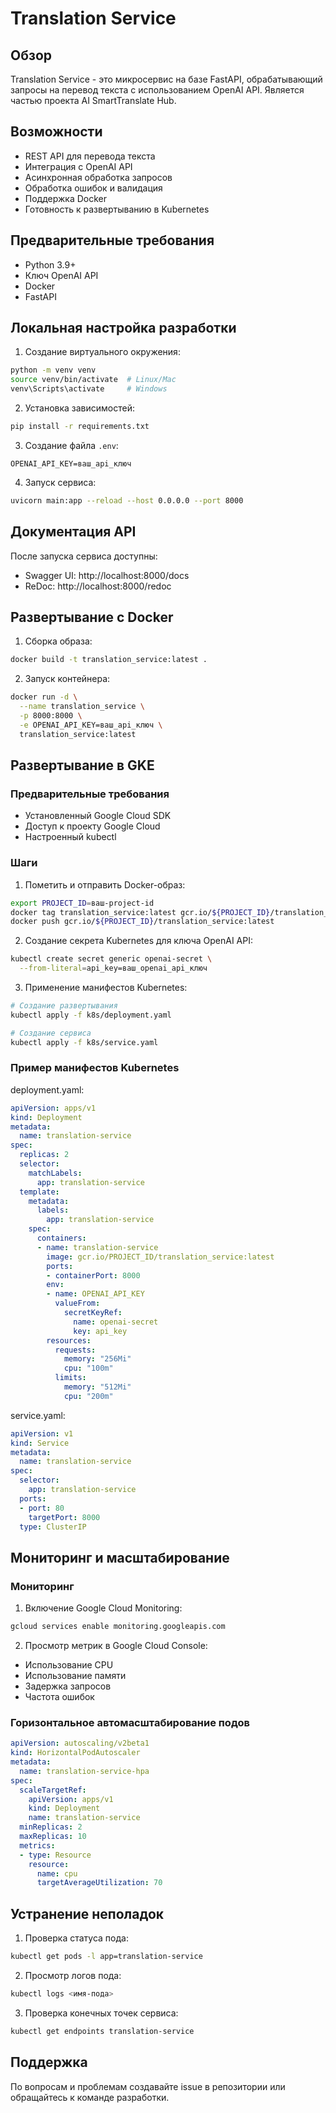 # Translation Service

## Обзор
Translation Service - это микросервис на базе FastAPI, обрабатывающий запросы на перевод текста с использованием OpenAI API. Является частью проекта AI SmartTranslate Hub.

## Возможности
- REST API для перевода текста
- Интеграция с OpenAI API
- Асинхронная обработка запросов
- Обработка ошибок и валидация
- Поддержка Docker
- Готовность к развертыванию в Kubernetes

## Предварительные требования
- Python 3.9+
- Ключ OpenAI API
- Docker
- FastAPI

## Локальная настройка разработки
1. Создание виртуального окружения:
```bash
python -m venv venv
source venv/bin/activate  # Linux/Mac
venv\Scripts\activate     # Windows
```

2. Установка зависимостей:
```bash
pip install -r requirements.txt
```

3. Создание файла `.env`:
```env
OPENAI_API_KEY=ваш_api_ключ
```

4. Запуск сервиса:
```bash
uvicorn main:app --reload --host 0.0.0.0 --port 8000
```

## Документация API
После запуска сервиса доступны:
- Swagger UI: http://localhost:8000/docs
- ReDoc: http://localhost:8000/redoc

## Развертывание с Docker
1. Сборка образа:
```bash
docker build -t translation_service:latest .
```

2. Запуск контейнера:
```bash
docker run -d \
  --name translation_service \
  -p 8000:8000 \
  -e OPENAI_API_KEY=ваш_api_ключ \
  translation_service:latest
```

## Развертывание в GKE

### Предварительные требования
- Установленный Google Cloud SDK
- Доступ к проекту Google Cloud
- Настроенный kubectl

### Шаги

1. Пометить и отправить Docker-образ:
```bash
export PROJECT_ID=ваш-project-id
docker tag translation_service:latest gcr.io/${PROJECT_ID}/translation_service:latest
docker push gcr.io/${PROJECT_ID}/translation_service:latest
```

2. Создание секрета Kubernetes для ключа OpenAI API:
```bash
kubectl create secret generic openai-secret \
  --from-literal=api_key=ваш_openai_api_ключ
```

3. Применение манифестов Kubernetes:
```bash
# Создание развертывания
kubectl apply -f k8s/deployment.yaml

# Создание сервиса
kubectl apply -f k8s/service.yaml
```

### Пример манифестов Kubernetes

deployment.yaml:
```yaml
apiVersion: apps/v1
kind: Deployment
metadata:
  name: translation-service
spec:
  replicas: 2
  selector:
    matchLabels:
      app: translation-service
  template:
    metadata:
      labels:
        app: translation-service
    spec:
      containers:
      - name: translation-service
        image: gcr.io/PROJECT_ID/translation_service:latest
        ports:
        - containerPort: 8000
        env:
        - name: OPENAI_API_KEY
          valueFrom:
            secretKeyRef:
              name: openai-secret
              key: api_key
        resources:
          requests:
            memory: "256Mi"
            cpu: "100m"
          limits:
            memory: "512Mi"
            cpu: "200m"
```

service.yaml:
```yaml
apiVersion: v1
kind: Service
metadata:
  name: translation-service
spec:
  selector:
    app: translation-service
  ports:
  - port: 80
    targetPort: 8000
  type: ClusterIP
```

## Мониторинг и масштабирование

### Мониторинг
1. Включение Google Cloud Monitoring:
```bash
gcloud services enable monitoring.googleapis.com
```

2. Просмотр метрик в Google Cloud Console:
- Использование CPU
- Использование памяти
- Задержка запросов
- Частота ошибок

### Горизонтальное автомасштабирование подов
```yaml
apiVersion: autoscaling/v2beta1
kind: HorizontalPodAutoscaler
metadata:
  name: translation-service-hpa
spec:
  scaleTargetRef:
    apiVersion: apps/v1
    kind: Deployment
    name: translation-service
  minReplicas: 2
  maxReplicas: 10
  metrics:
  - type: Resource
    resource:
      name: cpu
      targetAverageUtilization: 70
```

## Устранение неполадок
1. Проверка статуса пода:
```bash
kubectl get pods -l app=translation-service
```

2. Просмотр логов пода:
```bash
kubectl logs <имя-пода>
```

3. Проверка конечных точек сервиса:
```bash
kubectl get endpoints translation-service
```

## Поддержка
По вопросам и проблемам создавайте issue в репозитории или обращайтесь к команде разработки. 